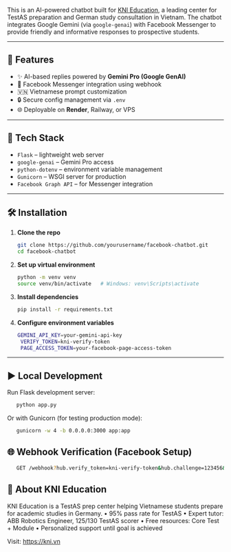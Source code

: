This is an AI-powered chatbot built for [KNI Education](https://kni.vn), a leading center for TestAS preparation and German study consultation in Vietnam. The chatbot integrates Google Gemini (via `google-genai`) with Facebook Messenger to provide friendly and informative responses to prospective students.

---

## 🚀 Features

- ✨ AI-based replies powered by **Gemini Pro (Google GenAI)**
- 💬 Facebook Messenger integration using webhook
- 🇻🇳 Vietnamese prompt customization
- 🔒 Secure config management via `.env`
- 🌐 Deployable on **Render**, Railway, or VPS

---

## 🧱 Tech Stack

- `Flask` – lightweight web server
- `google-genai` – Gemini Pro access
- `python-dotenv` – environment variable management
- `Gunicorn` – WSGI server for production
- `Facebook Graph API` – for Messenger integration

---

## 🛠 Installation

1. **Clone the repo**
   ```bash
   git clone https://github.com/yourusername/facebook-chatbot.git
   cd facebook-chatbot
2. **Set up virtual environment**
   ```bash
   python -m venv venv
   source venv/bin/activate   # Windows: venv\Scripts\activate
3. **Install dependencies**
   ```bash
   pip install -r requirements.txt
4. **Configure environment variables**
   ```bash
   GEMINI_API_KEY=your-gemini-api-key
    VERIFY_TOKEN=kni-verify-token
    PAGE_ACCESS_TOKEN=your-facebook-page-access-token

--- 

## ▶️ Local Development

Run Flask development server:
```bash
   python app.py
```
Or with Gunicorn (for testing production mode):

```bash
   gunicorn -w 4 -b 0.0.0.0:3000 app:app
```

## 🌐 Webhook Verification (Facebook Setup)
```bash
   GET /webhook?hub.verify_token=kni-verify-token&hub.challenge=123456&hub.mode=subscribe
```

## 🤝 About KNI Education

KNI Education is a TestAS prep center helping Vietnamese students prepare for academic studies in Germany.
	•	95% pass rate for TestAS
	•	Expert tutor: ABB Robotics Engineer, 125/130 TestAS scorer
	•	Free resources: Core Test + Module
	•	Personalized support until goal is achieved

Visit: https://kni.vn
